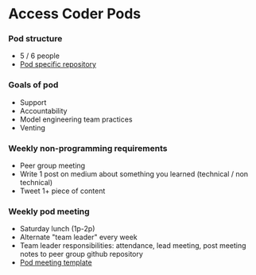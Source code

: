 # Access Coder Pods

### Pod structure

* 5 / 6 people
* [Pod specific repository](http://github.com/accesscode-2-1/lollipop)

### Goals of pod

* Support
* Accountability
* Model engineering team practices
* Venting

### Weekly non-programming requirements

* Peer group meeting
* Write 1 post on medium about something you learned (technical / non technical)
* Tweet 1+ piece of content


### Weekly pod meeting

* Saturday lunch (1p-2p)
* Alternate "team leader" every week
* Team leader responsibilities: attendance, lead meeting, post meeting notes to peer group github repository
* [Pod meeting template](http://github.com/accesscode-2-1/lollipop/tree/master/unit-0)
